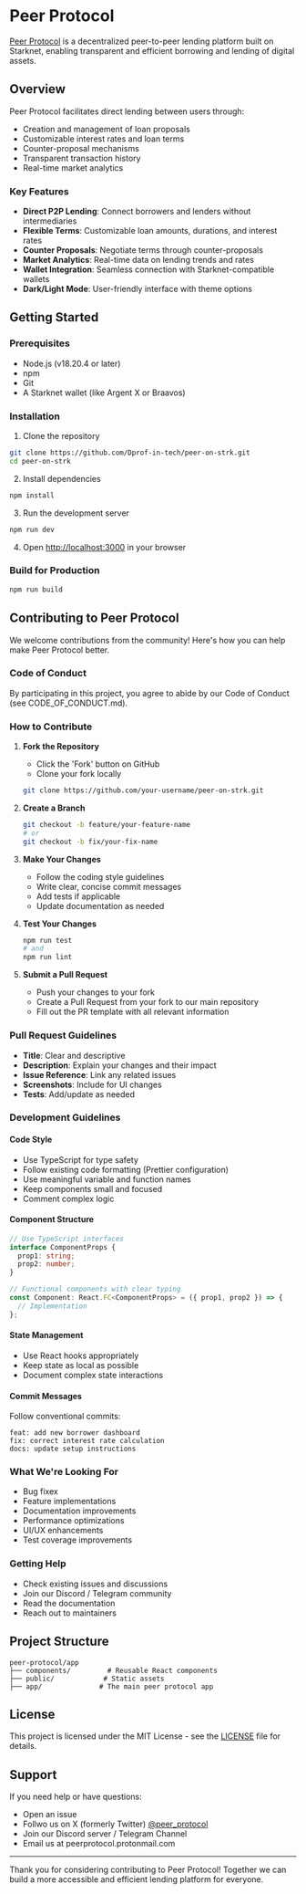 # Peer Protocol

[Peer Protocol](https://www.peerprotocol.org/) is a decentralized peer-to-peer lending platform built on Starknet, enabling transparent and efficient borrowing and lending of digital assets.


## Overview

Peer Protocol facilitates direct lending between users through:
- Creation and management of loan proposals
- Customizable interest rates and loan terms
- Counter-proposal mechanisms
- Transparent transaction history
- Real-time market analytics

### Key Features
- **Direct P2P Lending**: Connect borrowers and lenders without intermediaries
- **Flexible Terms**: Customizable loan amounts, durations, and interest rates
- **Counter Proposals**: Negotiate terms through counter-proposals
- **Market Analytics**: Real-time data on lending trends and rates
- **Wallet Integration**: Seamless connection with Starknet-compatible wallets
- **Dark/Light Mode**: User-friendly interface with theme options

## Getting Started

### Prerequisites
- Node.js (v18.20.4 or later)
- npm 
- Git
- A Starknet wallet (like Argent X or Braavos)

### Installation

1. Clone the repository
```bash
git clone https://github.com/Dprof-in-tech/peer-on-strk.git
cd peer-on-strk
```

2. Install dependencies
```bash
npm install
```

3. Run the development server
```bash
npm run dev

```

4. Open [http://localhost:3000](http://localhost:3000) in your browser

### Build for Production
```bash
npm run build
```

## Contributing to Peer Protocol

We welcome contributions from the community! Here's how you can help make Peer Protocol better.

### Code of Conduct

By participating in this project, you agree to abide by our Code of Conduct (see CODE_OF_CONDUCT.md).

### How to Contribute

1. **Fork the Repository**
   - Click the 'Fork' button on GitHub
   - Clone your fork locally
   ```bash
   git clone https://github.com/your-username/peer-on-strk.git
   ```

2. **Create a Branch**
   ```bash
   git checkout -b feature/your-feature-name
   # or
   git checkout -b fix/your-fix-name
   ```

3. **Make Your Changes**
   - Follow the coding style guidelines
   - Write clear, concise commit messages
   - Add tests if applicable
   - Update documentation as needed

4. **Test Your Changes**
   ```bash
   npm run test
   # and
   npm run lint
   ```

5. **Submit a Pull Request**
   - Push your changes to your fork
   - Create a Pull Request from your fork to our main repository
   - Fill out the PR template with all relevant information

### Pull Request Guidelines

- **Title**: Clear and descriptive
- **Description**: Explain your changes and their impact
- **Issue Reference**: Link any related issues
- **Screenshots**: Include for UI changes
- **Tests**: Add/update as needed

### Development Guidelines

#### Code Style
- Use TypeScript for type safety
- Follow existing code formatting (Prettier configuration)
- Use meaningful variable and function names
- Keep components small and focused
- Comment complex logic

#### Component Structure
```typescript
// Use TypeScript interfaces
interface ComponentProps {
  prop1: string;
  prop2: number;
}

// Functional components with clear typing
const Component: React.FC<ComponentProps> = ({ prop1, prop2 }) => {
  // Implementation
};
```

#### State Management
- Use React hooks appropriately
- Keep state as local as possible
- Document complex state interactions

#### Commit Messages
Follow conventional commits:
```
feat: add new borrower dashboard
fix: correct interest rate calculation
docs: update setup instructions
```

### What We're Looking For

- Bug fixex
- Feature implementations
- Documentation improvements
- Performance optimizations
- UI/UX enhancements
- Test coverage improvements

### Getting Help

- Check existing issues and discussions
- Join our Discord / Telegram community
- Read the documentation
- Reach out to maintainers

## Project Structure

```
peer-protocol/app
├── components/         # Reusable React components
├── public/            # Static assets
├── app/              # The main peer protocol app
```

## License

This project is licensed under the MIT License - see the [LICENSE](LICENSE) file for details.

## Support

If you need help or have questions:
- Open an issue
- Follwo us on X (formerly Twitter) [@peer_protocol](https://x.com/peer_protocol)
- Join our Discord server / Telegram Channel
- Email us at peerprotocol.protonmail.com

---

Thank you for considering contributing to Peer Protocol! Together we can build a more accessible and efficient lending platform for everyone.
